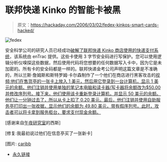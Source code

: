 # 联邦快递 Kinko 的智能卡被黑

> 原文：<https://hackaday.com/2006/03/02/fedex-kinkos-smart-cards-hacked/>

![fedex](img/c400f9028976d5c08c10eca05d24f3c0.png "fedex")

安全科学公司的研究人员已经成功[破解了联邦快递 Kinko 商店使用的快递支付系统](http://www.mal-aware.org/2006/02/28/fedex-kinkos-smart-cards-hacked/)，该系统由 enTrac 提供。这些卡使用 3 字节安全码进行写保护。您可以使用逻辑分析仪嗅探这些数据，然后使用代码将您想要的任何数据写入卡中，因为它是未加密的。所有卡的安全码都是一样的。联邦快递金考公司声明这篇文章是不准确的，所以兰斯·詹姆斯和斯特罗姆·卡尔森制作了一个他们在商店进行黑客攻击的[视频:他们在售货亭的一张卡上放入 1 美元，然后用它登录到一台计算机，显示 1 美元的余额。他们注销并使用单独的笔记本电脑和读卡器/写卡器将余额改为$50.00 并修改序列号。接下来，他们使用该卡重新登录计算机，并显示 50 美元的余额。他们让一分钟过去了，所以从卡上扣了 0.20 美元。最后，他们注销并使用自助服务亭打印出一张收据，显示他们的余额为 49.80 美元，带有假序列号。此时，攻击者可以将卡拿到服务柜台，要求支付现金余额。](http://www.securescience.net/exploits/ssc_expresspay_vuln.wmv)

[感谢来自[午夜研究室](http://midnightresearch.com/)的西斯]

[修复:我最初说过他们在信息亭买了一张新卡]

[图片: [caribb](http://flickr.com/photos/caribb/2498637518/)

*   [永久链接](http://www.mal-aware.org/2006/02/28/fedex-kinkos-smart-cards-hacked/)